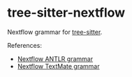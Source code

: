 
# tree-sitter-nextflow

Nextflow grammar for [tree-sitter](https://github.com/tree-sitter/tree-sitter).

References:
- [Nextflow ANTLR grammar](https://github.com/nextflow-io/nextflow/tree/master/modules/nf-lang/src/main/antlr)
- [Nextflow TextMate grammar](https://github.com/nextflow-io/vscode-language-nextflow/tree/main/syntaxes)
